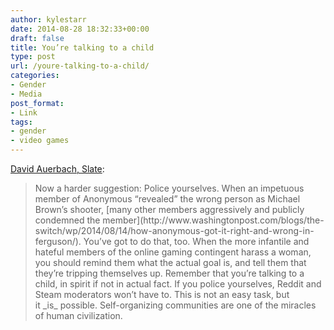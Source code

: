 ```yaml
---
author: kylestarr
date: 2014-08-28 18:32:33+00:00
draft: false
title: You’re talking to a child
type: post
url: /youre-talking-to-a-child/
categories:
- Gender
- Media
post_format:
- Link
tags:
- gender
- video games
---
```


[David Auerbach, Slate](http://www.slate.com/articles/technology/bitwise/2014/08/zoe_quinn_harassment_a_letter_to_a_young_male_gamer.html):


<blockquote>Now a harder suggestion: Police yourselves. When an impetuous member of Anonymous “revealed” the wrong person as Michael Brown’s shooter, [many other members aggressively and publicly condemned the member](http://www.washingtonpost.com/blogs/the-switch/wp/2014/08/14/how-anonymous-got-it-right-and-wrong-in-ferguson/). You’ve got to do that, too. When the more infantile and hateful members of the online gaming contingent harass a woman, you should remind them what the actual goal is, and tell them that they’re tripping themselves up. Remember that you’re talking to a child, in spirit if not in actual fact. If you police yourselves, Reddit and Steam moderators won’t have to. This is not an easy task, but it _is_ possible. Self-organizing communities are one of the miracles of human civilization.</blockquote>
